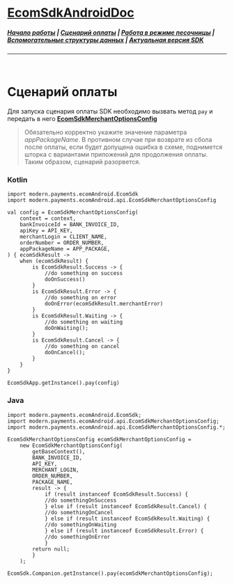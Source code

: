 # [EcomSdkAndroidDoc](https://sdkpay.github.io/EcomSdkAndroidDoc)

##### [Начало работы](https://sdkpay.github.io/EcomSdkAndroidDoc/start) | [Сценарий оплаты](https://sdkpay.github.io/EcomSdkAndroidDoc/payment_script) | [Работа в режиме песочницы](https://sdkpay.github.io/EcomSdkAndroidDoc/sandbox_mode) | [Вспомогательные структуры данных](https://sdkpay.github.io/EcomSdkAndroidDoc/data_structures) | [Актуальная версия SDK](https://sdkpay.github.io/EcomSdkAndroidDoc/version)
---

<br>

# Сценарий оплаты

Для запуска сценария оплаты SDK необходимо вызвать метод `pay` и передать в него **[EcomSdkMerchantOptionsConfig](https://sdkpay.github.io/EcomSdkAndroidDoc/data_structures#ecomsdkmerchantoptionsconfig)**

> Обязательно корректно укажите значение параметра *appPackageName*. В противном случае при возврате из сбола после оплаты, если будет допущена ошибка в схеме, поднимется шторка с вариантами приложений для продолжения оплаты. Таким образом, сценарий разорвется.

### Kotlin
```
import modern.payments.ecomAndroid.EcomSdk
import modern.payments.ecomAndroid.api.EcomSdkMerchantOptionsConfig

val config = EcomSdkMerchantOptionsConfig(
    context = context,
    bankInvoiceId = BANK_INVOICE_ID,
    apiKey = API_KEY,
    merchantLogin = CLIENT_NAME,
    orderNumber = ORDER_NUMBER,
    appPackageName = APP_PACKAGE,
) { ecomSdkResult ->
    when (ecomSdkResult) {
        is EcomSdkResult.Success -> {
            //do something on success
            doOnSuccess()   
        }
        is EcomSdkResult.Error -> {
            //do something on error
            doOnError(ecomSdkResult.merchantError)
        }
        is EcomSdkResult.Waiting -> {
            //do something on waiting
            doOnWaiting();
        }
        is EcomSdkResult.Cancel -> {
            //do something on cancel
            doOnCancel();
        }
    }
}

EcomSdkApp.getInstance().pay(config)
```

### Java
```
import modern.payments.ecomAndroid.EcomSdk;
import modern.payments.ecomAndroid.api.EcomSdkMerchantOptionsConfig;
import modern.payments.ecomAndroid.api.EcomSdkMerchantOptionsConfig.*;

EcomSdkMerchantOptionsConfig ecomSdkMerchantOptionsConfig =
    new EcomSdkMerchantOptionsConfig(
        getBaseContext(),
        BANK_INVOICE_ID,
        API_KEY,
        MERCHANT_LOGIN,
        ORDER_NUMBER,
        PACKAGE_NAME,
        result -> {
            if (result instanceof EcomSdkResult.Success) {
            //do somethingOnSuccess
            } else if (result instanceof EcomSdkResult.Cancel) {
            //do somethingOnCancel
            } else if (result instanceof EcomSdkResult.Waiting) {
            //do somethingOnWaiting
            } else if (result instanceof EcomSdkResult.Error) {
            //do somethingOnError
            }
        return null;
        }
    );

EcomSdk.Companion.getInstance().pay(ecomSdkMerchantOptionsConfig);
```
